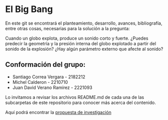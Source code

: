 # El Big Bang
En este git se encontrará el planteamiento, desarrollo, avances, bibliografía, entre otras cosas, necesarias para la solución a la pregunta:

Cuando un globo explota, produce un sonido corto y fuerte. ¿Puedes predecir la geometría y la presión interna del globo explotado a partir del sonido de la explosión? ¿Hay algún parámetro externo que afecte al sonido?

## Conformación del grupo:
- Santiago Correa Vergara - 2182212
- Michel Calderon - 2210710
- Juan David Verano Ramírez - 2221093
 
Lo invitamos a revisar los archivos README.md de cada una de las subcarpetas de este repositorio para conocer más acerca del contenido.

Aquí podrá encontrar la [propuesta de investigación](https://www.overleaf.com/read/pvqxhqzhzsnr#880a32)
